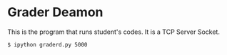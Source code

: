 Grader Deamon
=============

This is the program that runs student's codes.
It is a TCP Server Socket.

```
$ ipython graderd.py 5000
```
